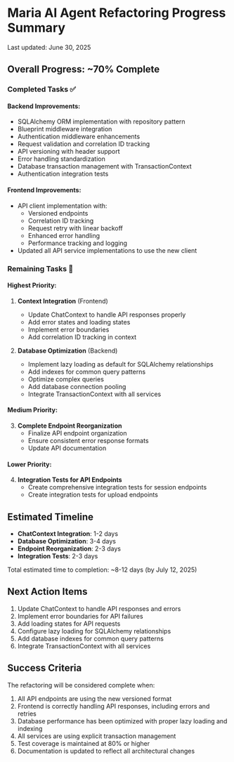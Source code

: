 # Maria AI Agent Refactoring Progress Summary

Last updated: June 30, 2025

## Overall Progress: ~70% Complete

### Completed Tasks ✅

#### Backend Improvements:
- SQLAlchemy ORM implementation with repository pattern
- Blueprint middleware integration
- Authentication middleware enhancements
- Request validation and correlation ID tracking
- API versioning with header support
- Error handling standardization
- Database transaction management with TransactionContext
- Authentication integration tests

#### Frontend Improvements:
- API client implementation with:
  - Versioned endpoints
  - Correlation ID tracking
  - Request retry with linear backoff
  - Enhanced error handling
  - Performance tracking and logging
- Updated all API service implementations to use the new client

### Remaining Tasks 🔄

#### Highest Priority:
1. **Context Integration** (Frontend)
   - Update ChatContext to handle API responses properly
   - Add error states and loading states
   - Implement error boundaries
   - Add correlation ID tracking in context

2. **Database Optimization** (Backend)
   - Implement lazy loading as default for SQLAlchemy relationships
   - Add indexes for common query patterns
   - Optimize complex queries
   - Add database connection pooling
   - Integrate TransactionContext with all services

#### Medium Priority:
3. **Complete Endpoint Reorganization**
   - Finalize API endpoint organization
   - Ensure consistent error response formats
   - Update API documentation

#### Lower Priority:
4. **Integration Tests for API Endpoints**
   - Create comprehensive integration tests for session endpoints
   - Create integration tests for upload endpoints

## Estimated Timeline

- **ChatContext Integration**: 1-2 days
- **Database Optimization**: 3-4 days
- **Endpoint Reorganization**: 2-3 days
- **Integration Tests**: 2-3 days

Total estimated time to completion: ~8-12 days (by July 12, 2025)

## Next Action Items

1. Update ChatContext to handle API responses and errors
2. Implement error boundaries for API failures
3. Add loading states for API requests
4. Configure lazy loading for SQLAlchemy relationships
5. Add database indexes for common query patterns
6. Integrate TransactionContext with all services

## Success Criteria

The refactoring will be considered complete when:

1. All API endpoints are using the new versioned format
2. Frontend is correctly handling API responses, including errors and retries
3. Database performance has been optimized with proper lazy loading and indexing
4. All services are using explicit transaction management
5. Test coverage is maintained at 80% or higher
6. Documentation is updated to reflect all architectural changes
